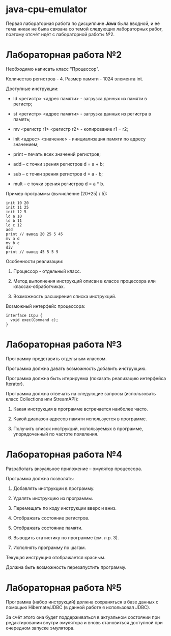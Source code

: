 # java-cpu-emulator
Первая лабораторная работа по дисциплине <b><i>Java</i></b> была вводной, и её тема никак не была связана со темой следующих лабораторных работ, поэтому отсчёт идёт с лабораторной работы №2.

<h1>Лабораторная работа №2</h1>

Необходимо написать класс "Процессор".

Количество регистров - 4. Размер памяти - 1024 элемента int.

Доступные инструкции:

- ld <регистр> <адрес памяти> - загрузка данных из памяти в регистр;

- st <регистр> <адрес памяти> - загрузка данных из регистра в память;

- mv <регистр r1> <регистр r2> - копирование r1 = r2;

- init <адрес> <значение> - инициализация памяти по адресу значением;

- print – печать всех значений регистров;

- add – с точки зрения регистров d = a + b;

- sub – с точки зрения регистров d = a - b;

- mult – с точки зрения регистров d = a * b.

Пример программы (вычисление (20+25) / 5):

    init 10 20
    init 11 25
    init 12 5
    ld a 10
    ld b 11
    ld c 12
    add
    print // вывод 20 25 5 45
    mv a d
    mv b c
    div
    print // вывод 45 5 5 9

Особенности реализации:

1. Процессор - отдельный класс.

2. Метод выполнения инструкций описан в классе процессора или классах-обработчиках.

3. Возможность расширения списка инструкций.

Возможный интерфейс процессора:

    interface ICpu {
      void exec(Command c);
    }

<h1>Лабораторная работа №3</h1>

Программу представить отдельным классом.

Программа должна давать возможность добавить инструкцию.

Программа должна быть итерируема (показать реализацию интерфейса Iterator).

Программа должна отвечать на следующие запросы (использовать класс Collections или StreamAPI):

1. Какая инструкция в программе встречается наиболее часто.

2. Какой диапазон адресов памяти используется в программе.

3. Получить список инструкций, используемых в программе, упорядоченный по частоте появления.

<h1>Лабораторная работа №4</h1>

Разработать визуальное приложение – эмулятор процессора.

Программа должна позволять:

1. Добавлять инструкции в программу.

2. Удалять инструкцию из программы.

3. Перемещать по коду инструкции вверх и вниз.

4. Отображать состояние регистров.

5. Отображать состояние памяти.

6. Выводить статистику по программе (см. л.р. 3).

7. Исполнять программу по шагам.

Текущая инструкция отображается красным.

Должна быть возможность перезапустить программу.

<h1>Лабораторная работа №5</h1>

Программа (набор инструкций) должна сохраняться в базе данных с помощью Hibernate/JDBC (в данной работе я использовал JDBC).

За счёт этого она будет поддерживаться в актуальном состоянии при редактировании внутри эмулятора и вновь становиться доступной при очередном запуске эмулятора.
